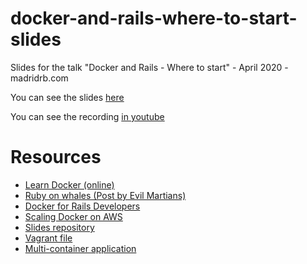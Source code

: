 # docker-and-rails-where-to-start-slides
Slides for the talk "Docker and Rails - Where to start" - April 2020 - madridrb.com

You can see the slides [here](https://docker-and-rails-where-to-start.alfonsoalba.com/#/)

You can see the recording [in youtube](https://www.youtube.com/watch?v=ZDg-tuiuLEY)

# Resources

* [Learn Docker (online)](https://learndocker.online)
* [Ruby on whales (Post by Evil Martians)](https://evilmartians.com/chronicles/ruby-on-whales-docker-for-ruby-rails-development)
* [Docker for Rails Developers](https://pragprog.com/book/ridocker/docker-for-rails-developers)
* [Scaling Docker on AWS](https://www.udemy.com/course/scaling-docker-on-aws)
* [Slides repository](https://github.com/alfonso-slides/docker-and-rails-where-to-start-slides)
* [Vagrant file](https://github.com/alfonso-slides/docker-and-rails-where-to-start-support)
* [Multi-container application](https://github.com/alfonso-slides/docker-and-rails-where-to-start-multicontainer-app)
